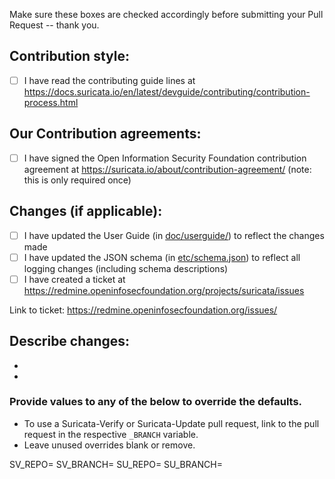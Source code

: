 Make sure these boxes are checked accordingly before submitting your Pull Request -- thank you.

## Contribution style:
- [ ] I have read the contributing guide lines at
   https://docs.suricata.io/en/latest/devguide/contributing/contribution-process.html

## Our Contribution agreements:
- [ ] I have signed the Open Information Security Foundation contribution agreement at
   https://suricata.io/about/contribution-agreement/ (note: this is only required once)

## Changes (if applicable):
- [ ] I have updated the User Guide (in [doc/userguide/](https://github.com/OISF/suricata/tree/304271e63a9e388412f25f0f94a1a0da4bf619d9/doc/userguide)) to reflect the changes made
- [ ] I have updated the JSON schema (in [etc/schema.json](https://github.com/OISF/suricata/blob/304271e63a9e388412f25f0f94a1a0da4bf619d9/etc/schema.json)) to reflect all logging changes
      (including schema descriptions)
- [ ] I have created a ticket at
      https://redmine.openinfosecfoundation.org/projects/suricata/issues

Link to ticket: https://redmine.openinfosecfoundation.org/issues/

Describe changes:
-
-
-

### Provide values to any of the below to override the defaults.

- To use a Suricata-Verify or Suricata-Update pull request,
  link to the pull request in the respective `_BRANCH` variable.
- Leave unused overrides blank or remove.

SV_REPO=
SV_BRANCH=
SU_REPO=
SU_BRANCH=
